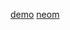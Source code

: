 [demo](https://raw.githubusercontent.com/Alexanderariza/profile/main/demo.gpx)
[neom](https://raw.githubusercontent.com/Alexanderariza/profile/main/neom.gpx)
